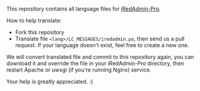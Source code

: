 This repository contains all language files for [iRedAdmin-Pro](https://www.iredmail.org/admin_panel.html).

How to help translate:

* Fork this repository
* Translate file `<lang>/LC_MESSAGES/iredadmin.po`, then send us a pull request.
  If your language doesn't exist, feel free to create a new one.

We will convert translated file and commit to this repository again, you
can download it and override the file in your iRedAdmin-Pro directory, then
restart Apache or uwsgi (if you're running Nginx) service.

Your help is greatly appreciated. :)
